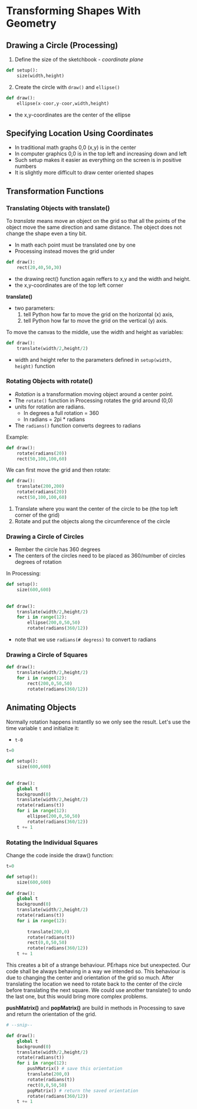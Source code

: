 # Transforming Shapes With Geometry

## Drawing a Circle (Processing)

1. Define the size of the sketchbook - *coordinate plane*

```python
def setup():
    size(width,height)
```

2. Create the circle with `draw()` and `ellipse()`

```python
def draw():
	ellipse(x-coor,y-coor,width,height)
```
- the x,y-coordinates are the center of the ellipse
## Specifying Location Using Coordinates

- In traditional math graphs 0,0 (x,y) is in the center
- In computer graphics 0,0 is in the top left and increasing down and left
- Such setup makes it easier as everything on the screen is in positive numbers
- It is slightly more difficult to draw center oriented shapes

## Transformation Functions
### Translating Objects with translate()
To *translate* means move an object on the grid so that all the points of the object move the same direction and same distance.
The object does not change the shape even a tiny bit.

- In math each point must be translated one by one
- Processing instead moves the grid under

```python
def draw():
    rect(20,40,50,30)
```
- the drawing rect() function again reffers to x,y and the width and height. 
- the x,y-coordinates are of the top left corner

**translate()**

- two parameters: 
  1. tell Python how far to move the grid on the horizontal (x) axis,
  2. tell Python how far to move the grid on the vertical (y) axis.

To move the canvas to the middle, use the width and height as variables:
```python
def draw():
    translate(width/2,height/2)
```
- width and height refer to the parameters defined in `setup(width, height)` function

### Rotating Objects with rotate()
 
- *Rotation* is a transformation moving object around a center point.
- The `rotate()` function in Processing rotates the grid around (0,0)
- units for rotation are radians. 
  - In degrees a full rotation = 360
  - In radians = 2pi * radians
- The `radians()` function converts degrees to radians

Example:
```python
def draw():
    rotate(radians(20))
    rect(50,100,100,60)
```
We can first move the grid and then rotate:
```python
def draw():
    translate(200,200)
    rotate(radians(20))
    rect(50,100,100,60)
```
1. Translate where you want the center of the circle to be (the top left corner of the grid)
2. Rotate and put the objects along the circumference of the circle

### Drawing a Circle of Circles

- Rember the circle has 360 degrees
- The centers of the circles need to be placed as 360/number of circles degrees of rotation

In Processing:
```python
def setup():
    size(600,600)
    
    
def draw():
    translate(width/2,height/2)
    for i in range(12):
        ellipse(200,0,50,50)
        rotate(radians(360/12))
```
- note that we use `radians(# degress)` to convert to radians

### Drawing a Circle of Squares
```python
def draw():
    translate(width/2,height/2)
    for i in range(12):
        rect(200,0,50,50)
        rotate(radians(360/12))
```

## Animating Objects

Normally rotation happens instantlly so we only see the result. Let's use the time variable `t` and initialize it:
- `t-0`
```python
t=0
    
def setup():
    size(600,600)
    
    
def draw():
    global t
    background(0)
    translate(width/2,height/2)
    rotate(radians(t))
    for i in range(12):
        ellipse(200,0,50,50)
        rotate(radians(360/12))
    t += 1    
```
### Rotating the Individual Squares
Change the code inside the draw() function:
```python
t=0

def setup():
    size(600,600)
    
def draw():
    global t
    background(0)
    translate(width/2,height/2)
    rotate(radians(t))
    for i in range(12):
    
        translate(200,0)
        rotate(radians(t))
        rect(0,0,50,50)
        rotate(radians(360/12))
    t += 1    
```

This creates a bit of a strange behaviour. PErhaps nice but unexpected. Our code shall be always behaving in a way we intended so. 
This behaviour is due to changing the center and orientation of the grid so much.
After translating the location we need to rotate back to the center of the circle before translating the next square.
We could use another translate() to undo the last one, but this would bring more complex problems.

**pushMatrix()** and **popMatrix()** are build in methods in Processing to save and return the orientation of the grid.
```python
# --snip--

def draw():
    global t
    background(0)
    translate(width/2,height/2)
    rotate(radians(t))
    for i in range(12):
        pushMatrix() # save this orientation
        translate(200,0)
        rotate(radians(t))
        rect(0,0,50,50)
        popMatrix() # return the saved orientation
        rotate(radians(360/12))
    t += 1    
```
